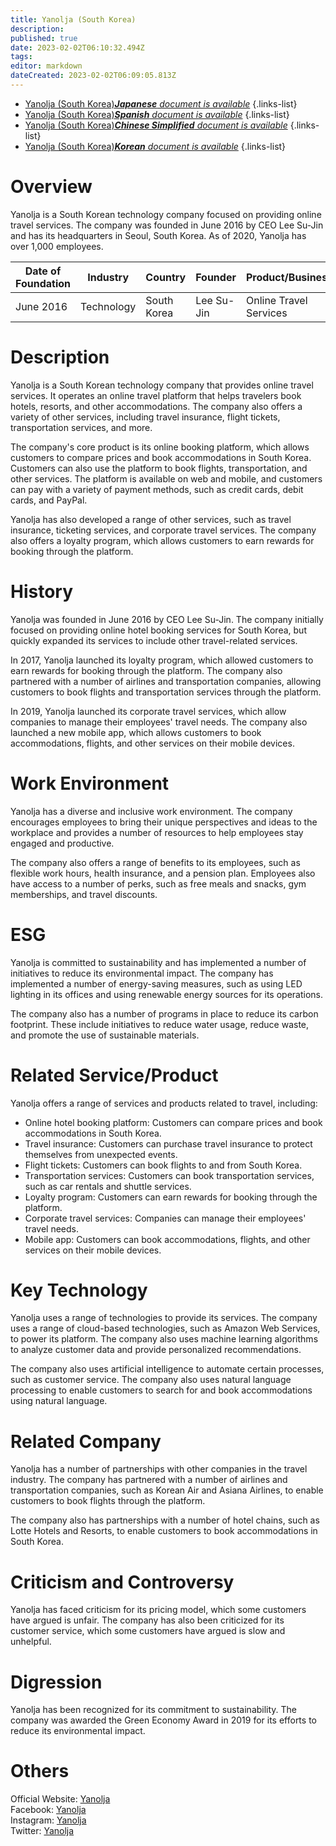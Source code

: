 ```yaml
---
title: Yanolja (South Korea)
description: 
published: true
date: 2023-02-02T06:10:32.494Z
tags: 
editor: markdown
dateCreated: 2023-02-02T06:09:05.813Z
---
```


- [Yanolja (South Korea)***Japanese** document is available*](/ja/Knowledge-base/Dictionary/Company/yanolja-south-korea)
{.links-list}
- [Yanolja (South Korea)***Spanish** document is available*](/es/Knowledge-base/Dictionary/Company/yanolja-south-korea)
{.links-list}
- [Yanolja (South Korea)***Chinese Simplified** document is available*](/zh/Knowledge-base/Dictionary/Company/yanolja-south-korea)
{.links-list}
- [Yanolja (South Korea)***Korean** document is available*](/ko/Knowledge-base/Dictionary/Company/yanolja-south-korea)
{.links-list}


# Overview

Yanolja is a South Korean technology company focused on providing online travel services. The company was founded in June 2016 by CEO Lee Su-Jin and has its headquarters in Seoul, South Korea. As of 2020, Yanolja has over 1,000 employees.

| Date of Foundation | Industry | Country | Founder | Product/Business | Number of Employees | Location of Headquarters | Company Website |
| ------------------ | ------- | ------- | ------- | ---------------- | ------------------ | ---------------------- | --------------- |
| June 2016 | Technology | South Korea | Lee Su-Jin | Online Travel Services | 1,000+ | Seoul, South Korea | [Yanolja](https://www.yanolja.com/) |

# Description

Yanolja is a South Korean technology company that provides online travel services. It operates an online travel platform that helps travelers book hotels, resorts, and other accommodations. The company also offers a variety of other services, including travel insurance, flight tickets, transportation services, and more.

The company's core product is its online booking platform, which allows customers to compare prices and book accommodations in South Korea. Customers can also use the platform to book flights, transportation, and other services. The platform is available on web and mobile, and customers can pay with a variety of payment methods, such as credit cards, debit cards, and PayPal.

Yanolja has also developed a range of other services, such as travel insurance, ticketing services, and corporate travel services. The company also offers a loyalty program, which allows customers to earn rewards for booking through the platform.

# History

Yanolja was founded in June 2016 by CEO Lee Su-Jin. The company initially focused on providing online hotel booking services for South Korea, but quickly expanded its services to include other travel-related services. 

In 2017, Yanolja launched its loyalty program, which allowed customers to earn rewards for booking through the platform. The company also partnered with a number of airlines and transportation companies, allowing customers to book flights and transportation services through the platform.

In 2019, Yanolja launched its corporate travel services, which allow companies to manage their employees' travel needs. The company also launched a new mobile app, which allows customers to book accommodations, flights, and other services on their mobile devices.

# Work Environment

Yanolja has a diverse and inclusive work environment. The company encourages employees to bring their unique perspectives and ideas to the workplace and provides a number of resources to help employees stay engaged and productive.

The company also offers a range of benefits to its employees, such as flexible work hours, health insurance, and a pension plan. Employees also have access to a number of perks, such as free meals and snacks, gym memberships, and travel discounts.

# ESG

Yanolja is committed to sustainability and has implemented a number of initiatives to reduce its environmental impact. The company has implemented a number of energy-saving measures, such as using LED lighting in its offices and using renewable energy sources for its operations.

The company also has a number of programs in place to reduce its carbon footprint. These include initiatives to reduce water usage, reduce waste, and promote the use of sustainable materials.

# Related Service/Product

Yanolja offers a range of services and products related to travel, including:

- Online hotel booking platform: Customers can compare prices and book accommodations in South Korea.
- Travel insurance: Customers can purchase travel insurance to protect themselves from unexpected events.
- Flight tickets: Customers can book flights to and from South Korea.
- Transportation services: Customers can book transportation services, such as car rentals and shuttle services.
- Loyalty program: Customers can earn rewards for booking through the platform.
- Corporate travel services: Companies can manage their employees' travel needs.
- Mobile app: Customers can book accommodations, flights, and other services on their mobile devices.

# Key Technology

Yanolja uses a range of technologies to provide its services. The company uses a range of cloud-based technologies, such as Amazon Web Services, to power its platform. The company also uses machine learning algorithms to analyze customer data and provide personalized recommendations.

The company also uses artificial intelligence to automate certain processes, such as customer service. The company also uses natural language processing to enable customers to search for and book accommodations using natural language.

# Related Company

Yanolja has a number of partnerships with other companies in the travel industry. The company has partnered with a number of airlines and transportation companies, such as Korean Air and Asiana Airlines, to enable customers to book flights through the platform.

The company also has partnerships with a number of hotel chains, such as Lotte Hotels and Resorts, to enable customers to book accommodations in South Korea.

# Criticism and Controversy

Yanolja has faced criticism for its pricing model, which some customers have argued is unfair. The company has also been criticized for its customer service, which some customers have argued is slow and unhelpful.

# Digression

Yanolja has been recognized for its commitment to sustainability. The company was awarded the Green Economy Award in 2019 for its efforts to reduce its environmental impact.

# Others

Official Website: [Yanolja](https://www.yanolja.com/)  
Facebook: [Yanolja](https://www.facebook.com/yanolja/)  
Instagram: [Yanolja](https://www.instagram.com/yanolja_official/)  
Twitter: [Yanolja](https://twitter.com/yanolja_official)